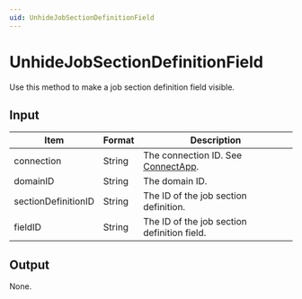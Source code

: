 ```yaml
---
uid: UnhideJobSectionDefinitionField
---
```


# UnhideJobSectionDefinitionField

Use this method to make a job section definition field visible.

## Input

| Item                | Format | Description                                           |
|---------------------|--------|-------------------------------------------------------|
| connection          | String | The connection ID. See [ConnectApp](xref:ConnectApp). |
| domainID            | String | The domain ID.                                        |
| sectionDefinitionID | String | The ID of the job section definition.                 |
| fieldID             | String | The ID of the job section definition field.           |

## Output

None.
